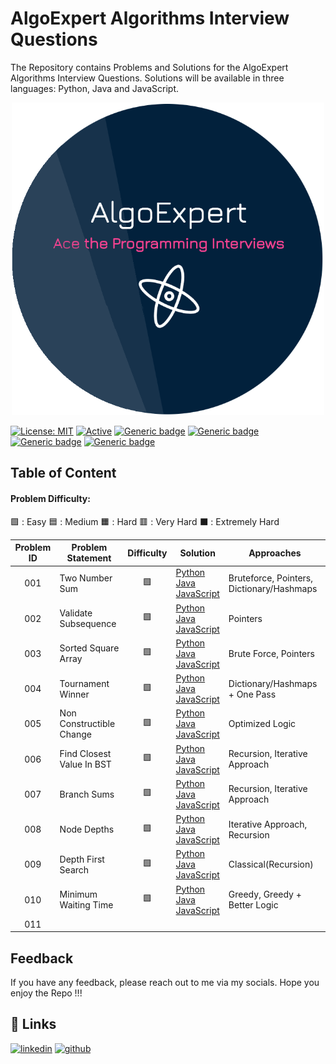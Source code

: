 # AlgoExpert Algorithms Interview Questions

The Repository contains Problems and Solutions for the AlgoExpert Algorithms Interview Questions. Solutions will be available in three languages: Python, Java and JavaScript. 

<p align="center">
  <img src="/assets/logo.png" alt="AlgoExpert" width="500" />
<p>

[![License: MIT](https://img.shields.io/badge/License-MIT-yellow.svg)](https://opensource.org/licenses/MIT "MIT License")
[![Active](http://img.shields.io/badge/Status-Active-blue.svg)](https://github.com/LasalJayawardena/AlgoExpert-Algorithms)
[![Generic badge](https://img.shields.io/badge/lang-python-yellow.svg)](https://www.python.org/)
[![Generic badge](https://img.shields.io/badge/lang-java-yellow.svg)](https://www.java.com/)
[![Generic badge](https://img.shields.io/badge/lang-javascript-yellow.svg)](https://developer.mozilla.org/en-US/docs/Web/JavaScript)
[![Generic badge](https://img.shields.io/badge/last%20updated-28--08--2021-pink)](https://github.com/LasalJayawardena/AlgoExpert-Algorithms)

## Table of Content

#### Problem Difficulty:
🟩 : Easy
🟦 : Medium
🟧 : Hard
🟥 : Very Hard 
⬛ : Extremely Hard

| Problem ID  | Problem Statement | Difficulty | Solution | Approaches |
| :------: | ----------------- | :--------: | -------- | -------- |
| 001 | <a href="/Easy_Problems/1.%20Two%20Number%20Sum/" style="text-decoration:none;"> Two Number Sum </a> | 🟩 | [Python](/Easy_Problems/1.%20Two%20Number%20Sum/Python/) <br> [Java](/Easy_Problems/1.%20Two%20Number%20Sum/Java/) <br> [JavaScript](/Easy_Problems/1.%20Two%20Number%20Sum/Javascript/) | Bruteforce, Pointers, Dictionary/Hashmaps
| 002 | <a href="/Easy_Problems/2.%20Validate%20Subsequence/" style="text-decoration:none;"> Validate Subsequence </a>| 🟩 | [Python](/Easy_Problems/2.%20Validate%20Subsequence/Python/) <br> [Java](/Easy_Problems/2.%20Validate%20Subsequence/Java/) <br> [JavaScript](/Easy_Problems/2.%20Validate%20Subsequence/Javascript/) | Pointers 
| 003 | <a href="/Easy_Problems/3.%20Sorted%20Square%20Array/" style="text-decoration:none;"> Sorted Square Array </a> | 🟩 | [Python](/Easy_Problems/3.%20Sorted%20Square%20Array/Python/) <br> [Java](/Easy_Problems/3.%20Sorted%20Square%20Array/Java/) <br> [JavaScript](/Easy_Problems/3.%20Sorted%20Square%20Array/Javascript/) | Brute Force, Pointers
| 004 | <a href="/Easy_Problems/4.%20Tournament%20Winner/" style="text-decoration:none;"> Tournament Winner </a>| 🟩 | [Python](/Easy_Problems/4.%20Tournament%20Winner/Python/) <br> [Java](/Easy_Problems/4.%20Tournament%20Winner/Java/) <br> [JavaScript](/Easy_Problems/4.%20Tournament%20Winner/Javascript/) | Dictionary/Hashmaps + One Pass
| 005 | <a href="/Easy_Problems/5.%20Non%20Constructible%20Change/" style="text-decoration:none;"> Non Constructible Change </a>| 🟩 | [Python](/Easy_Problems/5.%20Non%20Constructible%20Change/Python/) <br> [Java](/Easy_Problems/5.%20Non%20Constructible%20Change/Java/) <br> [JavaScript](/Easy_Problems/5.%20Non%20Constructible%20Change/Javascript/) | Optimized Logic
| 006 |  <a href="/Easy_Problems/6.%20Find%20Closest%20Value%20In%20BST/" style="text-decoration:none;"> Find Closest Value In BST </a>| 🟩 | [Python](/Easy_Problems/6.%20Find%20Closest%20Value%20In%20BST/Python/) <br> [Java](/Easy_Problems/6.%20Find%20Closest%20Value%20In%20BST/Java/) <br>  [JavaScript](/Easy_Problems/6.%20Find%20Closest%20Value%20In%20BST/Javascript/) | Recursion, Iterative Approach
| 007 | <a href="/Easy_Problems/7.%20Branch%20Sums/" style="text-decoration:none;"> Branch Sums </a> | 🟩 | [Python](/Easy_Problems/7.%20Branch%20Sums/Python/) <br> [Java](/Easy_Problems/7.%20Branch%20Sums/Java/) <br>  [JavaScript](/Easy_Problems/7.%20Branch%20Sums/Javascript/) | Recursion, Iterative Approach 
| 008 | <a href="/Easy_Problems/8.%20Node%20Depths/" style="text-decoration:none;"> Node Depths </a>| 🟩 | [Python](/Easy_Problems/8.%20Node%20Depths/Python/) <br> [Java](/Easy_Problems/8.%20Node%20Depths/Java/) <br>  [JavaScript](/Easy_Problems/8.%20Node%20Depths/Javascript/) | Iterative Approach, Recursion
| 009 | <a href="/Easy_Problems/9.%20Depth-First%20Search/" style="text-decoration:none;"> Depth First Search </a>| 🟩 | [Python](/Easy_Problems/9.%20Depth-First%20Search/Python/) <br> [Java](/Easy_Problems/9.%20Depth-First%20Search/Java/) <br>  [JavaScript](/Easy_Problems/9.%20Depth-First%20Search/Javascript/) | Classical(Recursion)
| 010 | <a href="/Easy_Problems/10.%20Minimum%20Waiting%20Time/" style="text-decoration:none;"> Minimum Waiting Time </a>| 🟩 | [Python](/Easy_Problems/10.%20Minimum%20Waiting%20Time/Python/) <br> [Java](/Easy_Problems/10.%20Minimum%20Waiting%20Time/Java/) <br>  [JavaScript](/Easy_Problems/10.%20Minimum%20Waiting%20Time/Javascript/) | Greedy, Greedy + Better Logic
| 011 |

## Feedback

If you have any feedback, please reach out to me via my socials. Hope you enjoy the Repo !!!

## 🔗 Links
[![linkedin](https://img.shields.io/badge/linkedin-0A66C2?style=for-the-badge&logo=linkedin&logoColor=white)](https://www.linkedin.com/in/lasal-jayawardena/)
[![github](https://img.shields.io/badge/github-1DA1F2?style=for-the-badge&logo=Github&logoColor=white)](hhttps://github.com/LasalJayawardena)
